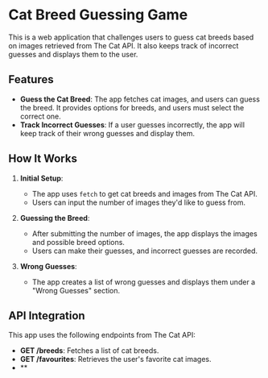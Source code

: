 # Cat Breed Guessing Game

This is a web application that challenges users to guess cat breeds based on images retrieved from The Cat API. It also keeps track of incorrect guesses and displays them to the user.

## Features

- **Guess the Cat Breed**: The app fetches cat images, and users can guess the breed. It provides options for breeds, and users must select the correct one.
- **Track Incorrect Guesses**: If a user guesses incorrectly, the app will keep track of their wrong guesses and display them.

## How It Works

1. **Initial Setup**:
   - The app uses `fetch` to get cat breeds and images from The Cat API.
   - Users can input the number of images they'd like to guess from.

2. **Guessing the Breed**:
   - After submitting the number of images, the app displays the images and possible breed options.
   - Users can make their guesses, and incorrect guesses are recorded.

3. **Wrong Guesses**:
   - The app creates a list of wrong guesses and displays them under a "Wrong Guesses" section.

## API Integration

This app uses the following endpoints from The Cat API:

- **GET /breeds**: Fetches a list of cat breeds.
- **GET /favourites**: Retrieves the user's favorite cat images.
- **
